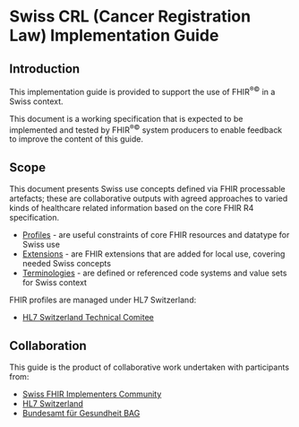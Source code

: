 # Swiss CRL (Cancer Registration Law) Implementation Guide

## Introduction
This implementation guide is provided to support the use of FHIR<sup>&reg;&copy;</sup> in a Swiss context.

This document is a working specification that is expected to be implemented and tested by FHIR<sup>&reg;&copy;</sup> system producers to enable feedback to improve the content of this guide.

## Scope

This document presents Swiss use concepts defined via FHIR processable artefacts; these are collaborative outputs with agreed approaches to varied kinds of healthcare related information based on the core FHIR R4 specification. 
* [Profiles](profiles.html) - are useful constraints of core FHIR resources and datatype for Swiss use
* [Extensions](extensions.html) - are FHIR extensions that are added for local use, covering needed Swiss concepts
* [Terminologies](terminology.html) - are defined or referenced code systems and value sets for Swiss context

FHIR profiles are managed under HL7 Switzerland:

* [HL7 Switzerland Technical Comitee](https://www.hl7.ch/technisches-komitee/)

## Collaboration
This guide is the product of collaborative work undertaken with participants from:

* [Swiss FHIR Implementers Community](https://www.fhir.ch)
* [HL7 Switzerland](https://www.hl7.ch)
* [Bundesamt für Gesundheit BAG](https://www.bag.admin.ch/bag/de/home.html)
